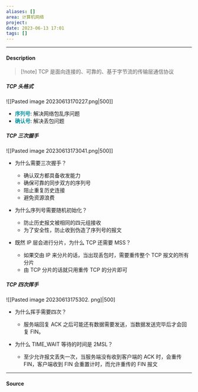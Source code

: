 ```yaml
---
aliases: []
area: 计算机网络
project: 
date: 2023-06-13 17:01
tags: []
---
```

---
#### Description
> [!note] TCP 是面向连接的、可靠的、基于字节流的传输层通信协议
##### TCP 头格式
![[Pasted image 20230613170227.png|500]]
- **<font color="#0593A2">序列号</font>**: 解决网络包乱序问题
- **<font color="#0593A2">确认号</font>**: 解决丢包问题

##### TCP 三次握手
![[Pasted image 20230613173041.png|500]]

- 为什么需要三次握手？
    - 确认双方都具备收发能力
    - 确保可靠的同步双方的序列号
    - 阻止重复历史连接
    - 避免资源浪费

- 为什么序列号需要随机初始化？
    - 防止历史报文被相同的四元组接收
    - 为了安全性，防止收到伪造了序列号的报文

- 既然 IP 层会进行分片，为什么 TCP 还需要 MSS？
    - 如果交由 IP 来分片的话，当出现丢包时，需要重传整个 TCP 报文的所有分片
    - 由 TCP 分片的话就只用重传 TCP 的分片即可

##### TCP 四次挥手
![[Pasted image 20230613175302. png]|500]

- 为什么挥手需要四次？
    - 服务端回复 ACK 之后可能还有数据需要发送，当数据发送完毕后才会回复 FIN。

- 为什么 TIME_WAIT 等待的时间是 2MSL？
    - 至少允许报文丢失一次，当服务端没有收到客户端的 ACK 时，会重传 FIN，客户端收到 FIN 会重置计时，而允许重传的 FIN 报文


---
#### Source
